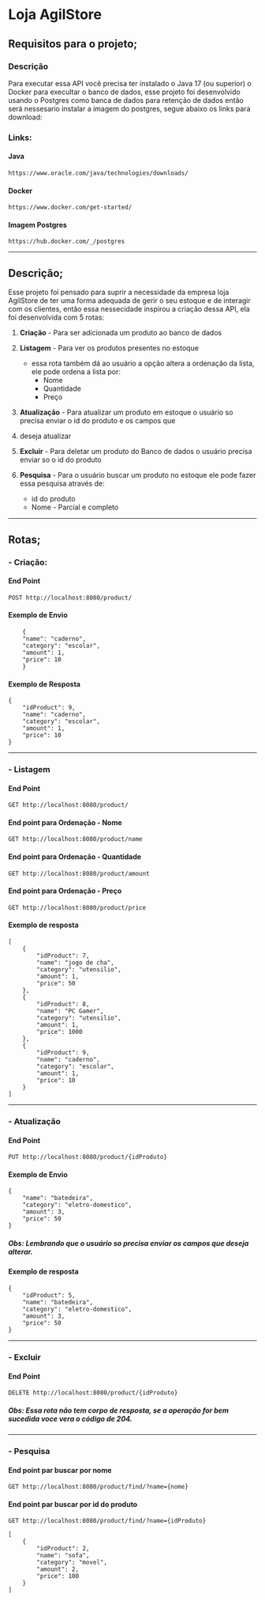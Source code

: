 # Loja AgilStore

## Requisitos para o projeto;

### Descrição
Para executar essa API você precisa ter instalado o Java 17 (ou superior) o Docker para execultar o banco de dados, esse
projeto foi desenvolvido usando o Postgres como banca de dados para retenção de dados então será nessesario instalar a 
imagem do postgres, segue abaixo os links para download:

### Links:

#### Java

```
https://www.oracle.com/java/technologies/downloads/
```

#### Docker
```
https://www.docker.com/get-started/
```

#### Imagem Postgres
`````
https://hub.docker.com/_/postgres
`````

***

## Descrição;

Esse projeto foi pensado para suprir a necessidade da empresa loja AgilStore de ter uma forma adequada de gerir o seu 
estoque e de interagir com os clientes, então essa nessecidade inspirou a criação dessa API, ela foi desenvolvida com 
5 rotas:

1. **Criação** - Para ser adicionada um produto ao banco de dados


2. **Listagem** - Para ver os produtos presentes no estoque
   - essa rota também dá ao usuário a opção altera a ordenação
   da lista, ele pode ordena a lista por:
     - Nome
     - Quantidade
     - Preço
     
    
3. **Atualização** - Para atualizar um produto em estoque o usuário so precisa enviar o id do produto e os campos que 
4. deseja atualizar


4. **Excluir** - Para deletar um produto do Banco de dados o usuário precisa enviar so o id do produto


5. **Pesquisa** - Para o usuário buscar um produto no estoque ele pode fazer essa pesquisa através de:
   - id do produto
   - Nome - Parcial e completo

***

## Rotas;

### - Criação:

#### End Point
``
    POST http://localhost:8080/product/
``

#### Exemplo de Envio
```
    {
	"name": "caderno",
	"category": "escolar",
	"amount": 1,
	"price": 10
    }
```

#### Exemplo de Resposta
```
{
	"idProduct": 9,
	"name": "caderno",
	"category": "escolar",
	"amount": 1,
	"price": 10
}
```

***
### - Listagem

#### End Point

``
GET http://localhost:8080/product/
``

#### End point para Ordenação - Nome
``
 GET http://localhost:8080/product/name
``

#### End point para Ordenação - Quantidade
``
GET http://localhost:8080/product/amount
``

#### End point para Ordenação - Preço
``
GET http://localhost:8080/product/price
``

#### Exemplo de resposta
```
[
	{
		"idProduct": 7,
		"name": "jogo de cha",
		"category": "utensilio",
		"amount": 1,
		"price": 50
	},
	{
		"idProduct": 8,
		"name": "PC Gamer",
		"category": "utensilio",
		"amount": 1,
		"price": 1000
	},
	{
		"idProduct": 9,
		"name": "caderno",
		"category": "escolar",
		"amount": 1,
		"price": 10
	}
]
```

***
### - Atualização

#### End Point
``
PUT http://localhost:8080/product/{idProduto}
``

#### Exemplo de Envio
```
{
	"name": "batedeira",
	"category": "eletro-domestico",
	"amount": 3,
	"price": 50
}
```
##### Obs: Lembrando que o usuário so precisa enviar os campos que deseja alterar.


#### Exemplo de resposta
```
{
	"idProduct": 5,
	"name": "batedeira",
	"category": "eletro-domestico",
	"amount": 3,
	"price": 50
}
```

***
### - Excluir

#### End Point
``
DELETE http://localhost:8080/product/{idProduto}
``

##### Obs: Essa rota não tem corpo de resposta, se a operação for bem sucedida voce vera o código de 204.


***
### - Pesquisa

#### End point par buscar por nome
``
GET http://localhost:8080/product/find/?name={nome}
``

#### End point par buscar por id do produto
``
GET http://localhost:8080/product/find/?name={idProduto}
``

```
[
	{
		"idProduct": 2,
		"name": "sofa",
		"category": "movel",
		"amount": 2,
		"price": 100
	}
]
```
